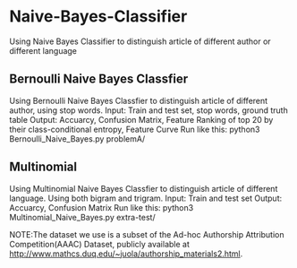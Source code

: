 # Naive-Bayes-Classifier
Using Naive Bayes Classifier to distinguish article of different author or different language
## Bernoulli Naive Bayes Classfier
Using Bernoulli Naive Bayes Classfier to distinguish article of different author, using stop words.
Input: Train and test set, stop words, ground truth table
Output: Accuarcy, Confusion Matrix, Feature Ranking of top 20 by their class-conditional entropy, Feature Curve
Run like this: python3 Bernoulli_Naive_Bayes.py problemA/

## Multinomial
Using Multinomial Naive Bayes Classfier to distinguish article of different language. Using both bigram and trigram.
Input: Train and test set
Output: Accuarcy, Confusion Matrix
Run like this: python3 Multinomial_Naive_Bayes.py extra-test/

NOTE:The dataset we use is a subset of the Ad-hoc Authorship Attribution Competition(AAAC) Dataset, publicly available at http://www.mathcs.duq.edu/~juola/authorship_materials2.html.
